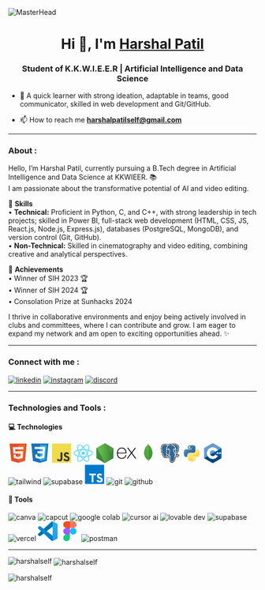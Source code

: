 ![MasterHead](https://user-images.githubusercontent.com/10498744/210012254-234538ff-d198-48aa-8964-37e6fd45d227.gif)

<h1 align="center"> Hi 👋, I'm <a href="https://bio.link/harshalpatil">Harshal Patil</a></h1>
<h3 align="center"> Student of K.K.W.I.E.E.R | Artificial Intelligence and Data Science</h3>

- 💬 A quick learner with strong ideation, adaptable in teams, good communicator, skilled in web development and Git/GitHub.

- 📫 How to reach me **harshalpatilself@gmail.com**

---

<h3 align="left">About :</h3>

Hello, I’m Harshal Patil, currently pursuing a B.Tech degree in Artificial Intelligence and Data Science at KKWIEER. 📚  
I am passionate about the transformative potential of AI and video editing.

🔸 **Skills**  
• **Technical:** Proficient in Python, C, and C++, with strong leadership in tech projects; skilled in Power BI, full-stack web development (HTML, CSS, JS, React.js, Node.js, Express.js), databases (PostgreSQL, MongoDB), and version control (Git, GitHub).  
• **Non-Technical:** Skilled in cinematography and video editing, combining creative and analytical perspectives.

🔸 **Achievements**  
• Winner of SIH 2023 🏆  
• Winner of SIH 2024 🏆  
• Consolation Prize at Sunhacks 2024

I thrive in collaborative environments and enjoy being actively involved in clubs and committees, where I can contribute and grow. I am eager to expand my network and am open to exciting opportunities ahead. ✨

---

<h3 align="left">Connect with me :</h3>
<p align="left">
<a href="https://www.linkedin.com/in/harshal-patil-534502259" target="blank"><img align="center" src="https://raw.githubusercontent.com/rahuldkjain/github-profile-readme-generator/master/src/images/icons/Social/linked-in-alt.svg" alt="linkedin" height="30" width="40" /></a>
<a href="https://instagram.com/harshal_patil.knowme" target="blank"><img align="center" src="https://raw.githubusercontent.com/rahuldkjain/github-profile-readme-generator/master/src/images/icons/Social/instagram.svg" alt="instagram" height="30" width="40" /></a>
<a href="https://discord.gg/Harshal#2915" target="blank"><img align="center" src="https://raw.githubusercontent.com/rahuldkjain/github-profile-readme-generator/master/src/images/icons/Social/discord.svg" alt="discord" height="30" width="40" /></a>
</p>

---

<h3 align="left">Technologies and Tools :</h3>

<h4>💻 Technologies</h4>
<p align="left">
  <img src="https://raw.githubusercontent.com/devicons/devicon/master/icons/html5/html5-original.svg" alt="html" width="40" height="40"/>
  <img src="https://raw.githubusercontent.com/devicons/devicon/master/icons/css3/css3-original.svg" alt="css" width="40" height="40"/>
  <img src="https://raw.githubusercontent.com/devicons/devicon/master/icons/javascript/javascript-original.svg" alt="javascript" width="40" height="40"/>
  <img src="https://raw.githubusercontent.com/devicons/devicon/master/icons/react/react-original.svg" alt="react" width="40" height="40"/>
  <img src="https://raw.githubusercontent.com/devicons/devicon/master/icons/nodejs/nodejs-original.svg" alt="nodejs" width="40" height="40"/>
  <img src="https://raw.githubusercontent.com/devicons/devicon/master/icons/express/express-original.svg" alt="express" width="40" height="40"/>
  <img src="https://raw.githubusercontent.com/devicons/devicon/master/icons/mongodb/mongodb-original.svg" alt="mongodb" width="40" height="40"/>
  <img src="https://raw.githubusercontent.com/devicons/devicon/master/icons/postgresql/postgresql-original.svg" alt="postgresql" width="40" height="40"/>
  <img src="https://raw.githubusercontent.com/devicons/devicon/master/icons/python/python-original.svg" alt="python" width="40" height="40"/>
  <img src="https://raw.githubusercontent.com/devicons/devicon/master/icons/cplusplus/cplusplus-original.svg" alt="cplusplus" width="40" height="40"/>
  <img src="https://www.vectorlogo.zone/logos/tailwindcss/tailwindcss-icon.svg" alt="tailwind" width="40" height="40"/>
  <img src="https://avatars.githubusercontent.com/u/54469796?s=200&v=4" alt="supabase" width="40" height="40"/>
  <img src="https://raw.githubusercontent.com/devicons/devicon/master/icons/typescript/typescript-original.svg" alt="typescript" width="40" height="40"/>
  <img src="https://www.vectorlogo.zone/logos/git-scm/git-scm-icon.svg" alt="git" width="40" height="40"/>
  <img src="https://github.githubassets.com/images/modules/logos_page/GitHub-Mark.png" alt="github" width="40" height="40"/>
</p>

<h4>🧰 Tools</h4>
<p align="left">
  <!-- Canva logo from UXWing (PNG/SVG, free for commercial use) -->
  <img src="https://uxwing.com/wp-content/themes/uxwing/download/brands-social-media/canva-icon.svg" alt="canva" width="40" height="40"/>
  
  <!-- CapCut logo from Worldvectorlogo (SVG) -->
  <img src="https://worldvectorlogo.com/logos/capcut-3.svg" alt="capcut" width="40" height="40"/>
  
  <!-- Google Colab logo from Seeklogo (PNG, SVG) -->
  <img src="https://seeklogo.com/images/G/google-colab-logo-6115858E21-seeklogo.com.png" alt="google colab" width="40" height="40"/>
  
  <img src="https://avatars.githubusercontent.com/u/161374822?s=200&v=4" alt="cursor ai" width="40" height="40"/>
  <img src="https://avatars.githubusercontent.com/u/156843308?s=200&v=4" alt="lovable dev" width="40" height="40"/>
  <img src="https://avatars.githubusercontent.com/u/54469796?s=200&v=4" alt="supabase" width="40" height="40"/>
  <img src="https://www.vectorlogo.zone/logos/vercel/vercel-icon.svg" alt="vercel" width="40" height="40"/>
  <img src="https://raw.githubusercontent.com/devicons/devicon/master/icons/vscode/vscode-original.svg" alt="vscode" width="40" height="40"/>
  <img src="https://raw.githubusercontent.com/devicons/devicon/master/icons/figma/figma-original.svg" alt="figma" width="40" height="40"/>
  <img src="https://www.vectorlogo.zone/logos/getpostman/getpostman-icon.svg" alt="postman" width="40" height="40"/>
</p>



---

<p><img align="left" src="https://github-readme-stats.vercel.app/api/top-langs?username=harshalself&show_icons=true&theme=tokyonight&layout=compact" alt="harshalself" /></p>

<p>&nbsp;<img align="center" src="https://github-readme-stats.vercel.app/api?username=harshalself&show_icons=true&theme=tokyonight" alt="harshalself" /></p>

<p><img align="center" src="https://github-readme-streak-stats.herokuapp.com/?user=harshalself&theme=tokyonight" alt="harshalself" /></p>
